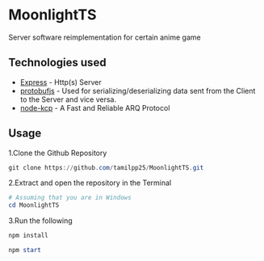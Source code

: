 # MoonlightTS
 Server software reimplementation for certain anime game

## Technologies used

- [Express](https://expressjs.com/) - Http(s) Server
- [protobufjs](https://www.npmjs.com/package/protobufjs) - Used for serializing/deserializing data sent from the Client to the Server and vice versa.
- [node-kcp](https://github.com/memetrollsXD/node-kcp) - A Fast and Reliable ARQ Protocol

## Usage

1.Clone the Github Repository

```powershell
git clone https://github.com/tamilpp25/MoonlightTS.git
```

2.Extract and open the repository in the Terminal

```powershell
# Assuming that you are in Windows
cd MoonlightTS
```

3.Run the following

```powershell
npm install
```

```powershell
npm start
```